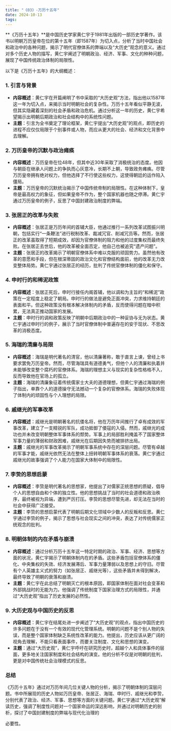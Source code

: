 ```yaml
---
title: "《03》-万历十五年"
date: 2024-10-13
tags: 
---
```

**《万历十五年》**是中国历史学家黄仁宇于1981年出版的一部历史学著作。该书以明朝万历皇帝在位的第十五年（即1587年）为切入点，分析了当时中国社会和政治中的各种问题，揭示了明代官僚体系的弊端以及“大历史”观念的意义。通过对多个历史人物的描写，黄仁宇阐述了明朝政治、经济、军事、文化的种种问题，展现了中国传统政治体制的局限性。

以下是《万历十五年》的大纲概述：

### 1. **引言与背景**
- **内容概述**：黄仁宇在开篇阐明了书中采取的“大历史观”方法，指出他以1587年这一年为切入点，来揭示当时明朝社会的复杂性。万历十五年看似平静无波，但其实隐藏着深刻的社会矛盾和政治危机。通过分析这一年的历史，黄仁宇希望揭示出明朝后期政治和社会结构中的系统性问题。
- **主题**：引言为全书奠定了理论框架，黄仁宇提出“大历史观”的观点，即历史的进程不应仅仅局限于个别事件或人物，而应从更大的社会、经济和文化背景中去理解。

### 2. **万历皇帝的沉默与政治瘫痪**
- **内容概述**：万历皇帝在位48年，但其中近30年采取了消极统治的态度。他因与朝臣在继承人问题上的争执而心灰意冷，长期不上朝，导致政务瘫痪。尽管万历皇帝拥有绝对权力，但他选择了不行使这些权力，这使得朝廷的运作陷入僵局。
- **主题**：万历皇帝的沉默统治揭示了中国传统帝制的局限性。在这种体制下，皇帝是最高权力的象征，但如果皇帝不作为，整个国家机器也随之停滞。黄仁宇通过万历皇帝的例子，反思了中国封建政治制度的弊端。

### 3. **张居正的改革与失败**
- **内容概述**：张居正是万历年间的首辅大臣，他通过推行一系列改革试图振兴明朝，包括实行“一条鞭法”进行税制改革、裁减冗官、削减冗员等。然而，张居正的改革虽取得了短期成效，却因为官僚体制的阻力和他的过度集权而最终失败。在张居正去世后，他的改革被全面否定，他自己也被追究“遗产问题”。
- **主题**：张居正的改革揭示了明朝官僚体系中难以克服的顽固势力。虽然他有改革的意愿和手段，但在根深蒂固的政治文化和官僚结构面前，他的改革无力改变整体局势。黄仁宇通过张居正的经历，批判了传统官僚体制的僵化和保守。

### 4. **申时行的和稀泥政策**
- **内容概述**：张居正死后，申时行接任内阁首辅，他以调和为主旨的“和稀泥”政策在一定程度上稳定了朝局。申时行的做法是避免正面冲突，力求维持朝廷的表面和平。但这种政策没有根本解决体制内的矛盾，反而使得问题在暗中积累，无法真正推动国家的发展。
- **主题**：申时行的调和政策反映了明朝中后期政治中的一种妥协与无为状态。黄仁宇通过申时行的例子，展示了当时官僚体制中普遍存在的安于现状、不思改革的消极态度。

### 5. **海瑞的清廉与局限**
- **内容概述**：海瑞是明代著名的清官，他以清廉著称，敢于直言上谏，曾经上书要求罢免万历皇帝。然而，尽管海瑞具有道德勇气，但他个人的清廉和执着并未能够改变整个腐朽的官僚体系。海瑞的理想主义与现实的复杂性格格不入，反而导致他在官场上的孤立。
- **主题**：海瑞的清廉象征着传统儒家士大夫的道德理想，但黄仁宇通过海瑞的例子指出，单靠个人的道德操守无法撼动一个复杂的官僚体系。海瑞的失败体现了体制内的顽固性与个人理想的局限。

### 6. **戚继光的军事改革**
- **内容概述**：戚继光是明朝著名的抗倭名将，他在万历年间推行了卓有成效的军事改革，建立了一支精锐的军队，成功抵御了倭寇的入侵。然而，戚继光的成功也并未改变明朝整体军事体系的颓势。军事上的局部胜利掩盖不了国家整体军事力量的薄弱和财政困难，戚继光在后期因失势而被排挤出局。
- **主题**：戚继光的军事改革揭示了明朝军事系统中存在的深层问题。尽管有卓越的军事才能，戚继光依然无法在整体上扭转明朝军事体系的衰落。黄仁宇通过戚继光的故事强调了个人能力在国家大体制中的局限性。

### 7. **李贽的思想启蒙**
- **内容概述**：李贽是明代著名的思想家，他提出了对儒家正统思想的质疑，倡导个人的思想自由和个体的独立性。他的思想挑战了当时的社会道德和政治秩序，最终被视为异端，遭到严厉打压。李贽的思想尽管先进，却无法在当时的社会中获得广泛接受。
- **主题**：李贽的思想启蒙代表了明朝后期文化领域中少数人的反叛和反思。黄仁宇通过李贽的例子，揭示了思想与社会现实之间的冲突，表达了对传统儒家正统观念的批判。

### 8. **明朝体制的内在矛盾与崩溃**
- **内容概述**：通过分析万历十五年这一特定时期的政治、军事、经济、思想等方面的状况，黄仁宇揭示了明朝体制内在的矛盾。这些矛盾包括官僚体系的僵化、中央集权的失效、经济发展滞后、军事力量薄弱以及思想上的守旧。尽管有个人英雄主义式的努力（如张居正、戚继光等），这些矛盾并未得到解决，最终导致了明朝的衰落和崩溃。
- **主题**：黄仁宇在此总结了明朝灭亡的根本原因，即国家体制在面对社会变革和外部挑战时的无能为力。他强调了传统制度下国家治理方式的局限性，并通过“大历史观”指出了历史发展的必然性。

### 9. **大历史观与中国历史的反思**
- **内容概述**：黄仁宇在结尾处进一步阐述了“大历史观”的观点，指出中国历史的许多问题在于没有一个有效的现代化管理系统。明朝的问题不是个别人物的失误，而是整个国家体制缺乏系统性改革的能力。他提出，历史应该从更广阔的视角去理解，不能只看表面事件，而要关注制度、文化和思想的演变。
- **主题**：通过“大历史观”，黄仁宇呼吁在研究历史时，超越个人和具体事件的层面，更多地关注国家制度和社会结构的演变。他的分析不仅是对明朝的批判，更是对中国传统社会治理模式的反思。

### **总结**
《万历十五年》通过对万历年间几位关键人物的分析，揭示了明朝体制的深层问题。书中所展现的历史人物如万历皇帝、张居正、海瑞、申时行、戚继光和李贽，分别代表了政治、经济、军事、思想等方面的关键问题。黄仁宇通过“大历史观”解读历史，强调了制度性问题对一个国家命运的深远影响，并通过对明朝历史的剖析，探讨了中国封建制度的弊端与现代化治理的

必要性。
